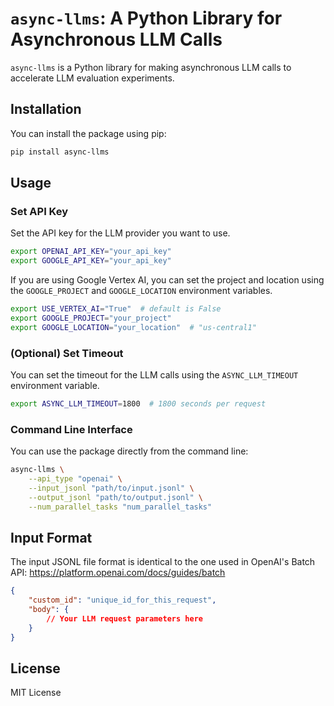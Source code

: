# `async-llms`: A Python Library for Asynchronous LLM Calls

`async-llms` is a Python library for making asynchronous LLM calls to accelerate LLM evaluation experiments.

## Installation

You can install the package using pip:

```bash
pip install async-llms
```

## Usage

### Set API Key
Set the API key for the LLM provider you want to use.
```bash
export OPENAI_API_KEY="your_api_key"
export GOOGLE_API_KEY="your_api_key"
```

If you are using Google Vertex AI, you can set the project and location using the `GOOGLE_PROJECT` and `GOOGLE_LOCATION` environment variables.
```bash
export USE_VERTEX_AI="True"  # default is False
export GOOGLE_PROJECT="your_project"
export GOOGLE_LOCATION="your_location"  # "us-central1"
```

### (Optional) Set Timeout
You can set the timeout for the LLM calls using the `ASYNC_LLM_TIMEOUT` environment variable.
```bash
export ASYNC_LLM_TIMEOUT=1800  # 1800 seconds per request
```

### Command Line Interface

You can use the package directly from the command line:

```bash
async-llms \
    --api_type "openai" \
    --input_jsonl "path/to/input.jsonl" \
    --output_jsonl "path/to/output.jsonl" \
    --num_parallel_tasks "num_parallel_tasks"
```

## Input Format

The input JSONL file format is identical to the one used in OpenAI's Batch API: https://platform.openai.com/docs/guides/batch

```json
{
    "custom_id": "unique_id_for_this_request",
    "body": {
        // Your LLM request parameters here
    }
}
```

## License

MIT License

